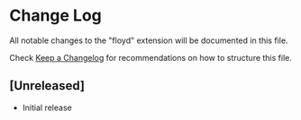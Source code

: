 # Change Log
All notable changes to the "floyd" extension will be documented in this file.

Check [Keep a Changelog](http://keepachangelog.com/) for recommendations on how to structure this file.

## [Unreleased]
- Initial release